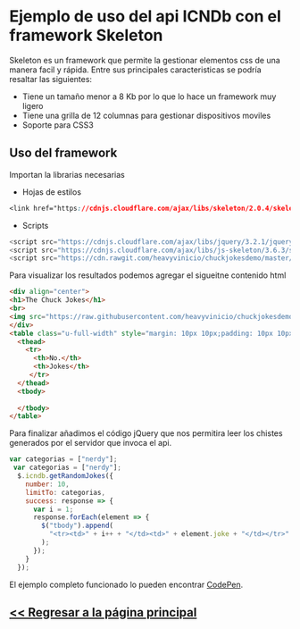 # Ejemplo de uso del api ICNDb con el framework Skeleton

Skeleton es un framework que permite la gestionar elementos css de una manera facil y rápida.
Entre sus principales caracteristicas se podría resaltar las siguientes:
- Tiene un tamaño menor a 8 Kb por lo que lo hace un framework muy ligero
- Tiene una grilla de 12 columnas para gestionar dispositivos moviles
- Soporte para CSS3

## Uso del framework
Importan la librarias necesarias
- Hojas de estilos
```css
<link href="https://cdnjs.cloudflare.com/ajax/libs/skeleton/2.0.4/skeleton.css" rel="stylesheet" />
```
- Scripts
```js
<script src="https://cdnjs.cloudflare.com/ajax/libs/jquery/3.2.1/jquery.js"></script>
<script src="https://cdnjs.cloudflare.com/ajax/libs/js-skeleton/3.6.3/skeleton.js"></script>
<script src="https://cdn.rawgit.com/heavyvinicio/chuckjokesdemo/master/jquery.icndb.final.js"></script>
```
Para visualizar los resultados podemos agregar el sigueitne contenido html
```html
<div align="center">
<h1>The Chuck Jokes</h1>
<br>
<img src="https://raw.githubusercontent.com/heavyvinicio/chuckjokesdemo/master/demo-chuck-jokes/resources/img/chuck.jpg" alt="chuck"  height="300px"></img>
</div>
<table class="u-full-width" style="margin: 10px 10px;padding: 10px 10px;">
  <thead>
    <tr>
      <th>No.</th>
      <th>Jokes</th>
     </tr>
  </thead>
  <tbody>
    
  </tbody>
</table>
```

Para finalizar añadimos el código jQuery que nos permitira leer los chistes generados por el servidor que invoca el api.

```js
var categorias = ["nerdy"];
 var categorias = ["nerdy"];
  $.icndb.getRandomJokes({
    number: 10,
    limitTo: categorias,
    success: response => {
      var i = 1;
      response.forEach(element => {
        $("tbody").append(
          "<tr><td>" + i++ + "</td><td>" + element.joke + "</td></tr>"
        );
      });
    }
  });
```
El ejemplo completo funcionado lo pueden encontrar [CodePen](https://codepen.io/heavyvinicio/pen/dJdrqG).

## [<< Regresar a la página principal](index.md)

